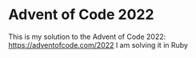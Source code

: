 # Advent of Code 2022

This is my solution to the Advent of Code 2022: https://adventofcode.com/2022
I am solving it in Ruby
